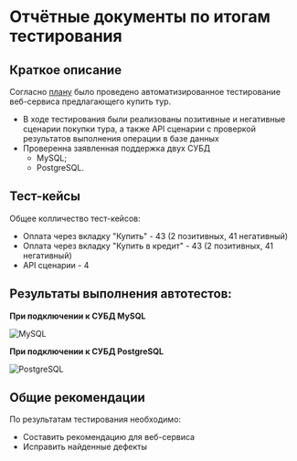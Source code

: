 # Отчётные документы по итогам тестирования
## Краткое описание
Согласно [плану](docs/Plan.md) было проведено автоматизированное тестирование веб-сервиса предлагающего купить тур.
+ В ходе тестирования были реализованы позитивные и негативные сценарии покупки тура, а также API сценарии с проверкой результатов выполнения операции в базе данных
+ Проверенна заявленная поддержка двух СУБД
  + MySQL;
  + PostgreSQL.

## Тест-кейсы

Общее колличество тест-кейсов:
+ Оплата через вкладку "Купить" - 43 (2 позитивных, 41 негативный)
+ Оплата через вкладку "Купить в кредит" - 43 (2 позитивных, 41 негативный)
+ API сценарии - 4

## Результаты выполнения автотестов:

**При подключении к СУБД MySQL**

![MySQL](E:\Netology\Diplom\pic\MySQL.png)



**При подключении к СУБД PostgreSQL**

![PostgreSQL](E:\Netology\Diplom\pic\PostgreSQL.png)

## Общие рекомендации
По результатам тестирования необходимо:
   + Составить рекомендацию для веб-сервиса
   + Исправить найденные дефекты

